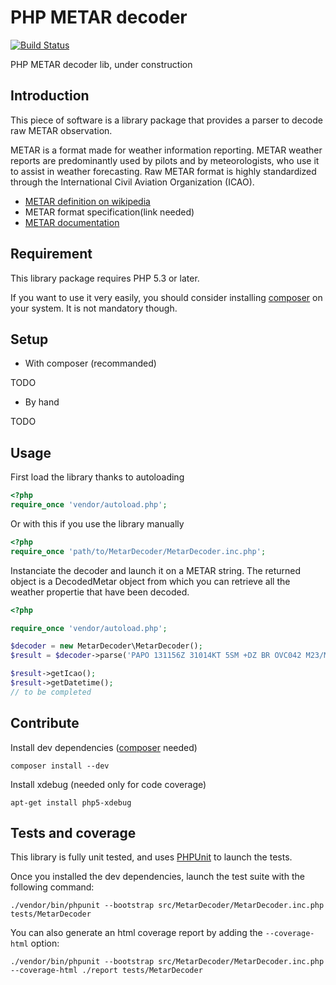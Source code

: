 PHP METAR decoder
=================

[![Build Status](https://travis-ci.org/inouire/php-metar-decoder.svg?branch=master)](https://travis-ci.org/inouire/php-metar-decoder)

PHP METAR decoder lib, under construction

Introduction
------------

This piece of software is a library package that provides a parser to decode raw METAR observation.

METAR is a format made for weather information reporting. METAR weather reports are predominantly used by pilots and by meteorologists, who use it to assist in weather forecasting.
Raw METAR format is highly standardized through the International Civil Aviation Organization (ICAO).

*    [METAR definition on wikipedia](http://en.wikipedia.org/wiki/METAR)
*    METAR format specification(link needed)
*    [METAR documentation](http://meteocentre.com/doc/metar.html)

Requirement
-----------

This library package requires PHP 5.3 or later.

If you want to use it very easily, you should consider installing [composer](http://getcomposer.org) on your system.
It is not mandatory though.

Setup
-----

- With composer (recommanded)

TODO

- By hand

TODO

Usage
-----

First load the library thanks to autoloading

```php
<?php
require_once 'vendor/autoload.php';
```

Or with this if you use the library manually

```php
<?php
require_once 'path/to/MetarDecoder/MetarDecoder.inc.php';
```


Instanciate the decoder and launch it on a METAR string.
The returned object is a DecodedMetar object from which you can retrieve all the weather propertie that have been decoded.

```php
<?php

require_once 'vendor/autoload.php';

$decoder = new MetarDecoder\MetarDecoder();
$result = $decoder->parse('PAPO 131156Z 31014KT 5SM +DZ BR OVC042 M23/M27 A2959 RMK A01 11200 21230 52010')

$result->getIcao();
$result->getDatetime();
// to be completed

```

Contribute
----------

Install dev dependencies ([composer](http://getcomposer.org) needed)

    composer install --dev
    
Install xdebug (needed only for code coverage)

    apt-get install php5-xdebug

Tests and coverage
------------------

This library is fully unit tested, and uses [PHPUnit](https://phpunit.de/getting-started.html) to launch the tests.

Once you installed the dev dependencies, launch the test suite with the following command:
    
    ./vendor/bin/phpunit --bootstrap src/MetarDecoder/MetarDecoder.inc.php tests/MetarDecoder

You can also generate an html coverage report by adding the `--coverage-html` option:

    ./vendor/bin/phpunit --bootstrap src/MetarDecoder/MetarDecoder.inc.php --coverage-html ./report tests/MetarDecoder 
